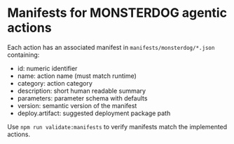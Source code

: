 # Manifests for MONSTERDOG agentic actions

Each action has an associated manifest in `manifests/monsterdog/*.json` containing:

- id: numeric identifier
- name: action name (must match runtime)
- category: action category
- description: short human readable summary
- parameters: parameter schema with defaults
- version: semantic version of the manifest
- deploy.artifact: suggested deployment package path

Use `npm run validate:manifests` to verify manifests match the implemented actions.
